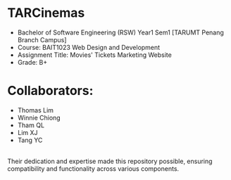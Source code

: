 # TARCinemas
- Bachelor of Software Engineering (RSW) Year1 Sem1 [TARUMT Penang Branch Campus]
- Course: BAIT1023 Web Design and Development
- Assignment Title: Movies' Tickets Marketing Website
- Grade: B+

# Collaborators:
- Thomas Lim
- Winnie Chiong
- Tham QL
- Lim XJ
- Tang YC
<br>
Their dedication and expertise made this repository possible, ensuring compatibility and functionality across various components.
